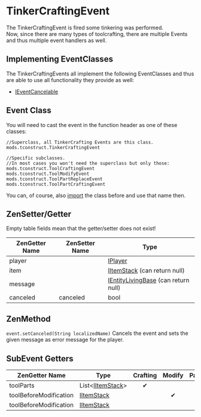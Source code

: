 # TinkerCraftingEvent

The TinkerCraftingEvent is fired some tinkering was performed.  
Now, since there are many types of toolcrafting, there are multiple Events and thus multiple event handlers as well.

## Implementing EventClasses
The TinkerCraftingEvents all implement the following EventClasses and thus are able to use all functionality they provide as well: 

- [IEventCancelable](/Vanilla/Events/Events/IEventCancelable)

## Event Class
You will need to cast the event in the function header as one of these classes:  
```
//Superclass, all TinkerCrafting Events are this class.
mods.tconstruct.TinkerCraftingEvent

//Specific subclasses.
//In most cases you won't need the superclass but only those:
mods.tconstruct.ToolCraftingEvent
mods.tconstruct.ToolModifyEvent
mods.tconstruct.ToolPartReplaceEvent
mods.tconstruct.ToolPartCraftingEvent
```  
You can, of course, also [import](/AdvancedFunctions/Import) the class before and use that name then.

## ZenSetter/Getter

Empty table fields mean that the getter/setter does not exist!


| ZenGetter Name   | ZenSetter Name   | Type                                                                       |
|------------------|------------------|----------------------------------------------------------------------------|
| player           |                  | [IPlayer](/Vanilla/Players/IPlayer)                                        |
| item             |                  | [IItemStack](/Vanilla/Items/IItemStack) (can return null)                  |
| message          |                  | [IEntityLivingBase](/Vanilla/Entities/IEntityLivingBase) (can return null) |
| canceled         | canceled         | bool                                                                       |

## ZenMethod

`event.setCanceled(String localizedName)` Cancels the event and sets the given message as error message for the player.

## SubEvent Getters

| ZenGetter Name         | Type                                           | Crafting | Modify | PartReplace | PartCrafting |
|------------------------|------------------------------------------------|:--------:|:------:|:-----------:|:------------:|
| toolParts              | List<[IItemStack](/Vanilla/Items/IItemStack)\> | ✔        |        | ✔           |              |
| toolBeforeModification | [IItemStack](/Vanilla/Items/IItemStack)        |          | ✔      |             |              |
| toolBeforeModification | [IItemStack](/Vanilla/Items/IItemStack)        |          |        |             |              |